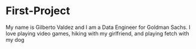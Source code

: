 # First-Project

My name is Gilberto Valdez and I am a Data Engineer for Goldman Sachs. I love playing video games, hiking with my girlfriend, and playing fetch with my dog
